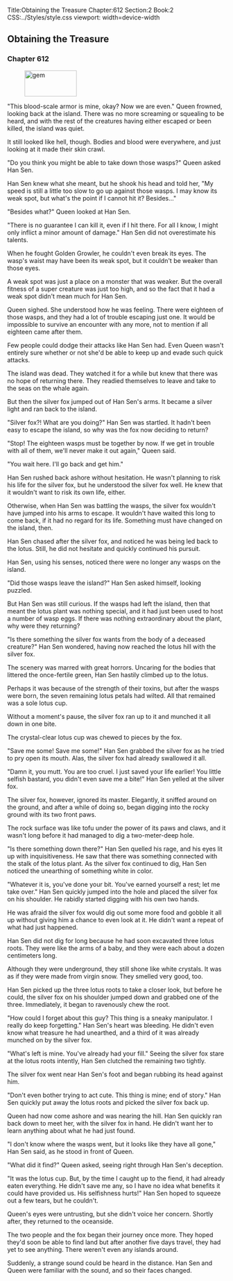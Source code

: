 Title:Obtaining the Treasure 
Chapter:612 
Section:2 
Book:2 
CSS:../Styles/style.css 
viewport: width=device-width
  
## Obtaining the Treasure
### Chapter 612 
<figure>
	<img src="../Images/gem.gif" alt="gem" id="gem" width="120" height="60" />
</figure>
  

  
  "This blood-scale armor is mine, okay? Now we are even." Queen frowned, looking back at the island. There was no more screaming or squealing to be heard, and with the rest of the creatures having either escaped or been killed, the island was quiet.

It still looked like hell, though. Bodies and blood were everywhere, and just looking at it made their skin crawl.

"Do you think you might be able to take down those wasps?" Queen asked Han Sen.

Han Sen knew what she meant, but he shook his head and told her, "My speed is still a little too slow to go up against those wasps. I may know its weak spot, but what's the point if I cannot hit it? Besides..."

"Besides what?" Queen looked at Han Sen.

"There is no guarantee I can kill it, even if I hit there. For all I know, I might only inflict a minor amount of damage." Han Sen did not overestimate his talents.

When he fought Golden Growler, he couldn't even break its eyes. The wasp's waist may have been its weak spot, but it couldn't be weaker than those eyes.

A weak spot was just a place on a monster that was weaker. But the overall fitness of a super creature was just too high, and so the fact that it had a weak spot didn't mean much for Han Sen.

Queen sighed. She understood how he was feeling. There were eighteen of those wasps, and they had a lot of trouble escaping just one. It would be impossible to survive an encounter with any more, not to mention if all eighteen came after them.

Few people could dodge their attacks like Han Sen had. Even Queen wasn't entirely sure whether or not she'd be able to keep up and evade such quick attacks.

The island was dead. They watched it for a while but knew that there was no hope of returning there. They readied themselves to leave and take to the seas on the whale again.

But then the silver fox jumped out of Han Sen's arms. It became a silver light and ran back to the island.

"Silver fox?! What are you doing?" Han Sen was startled. It hadn't been easy to escape the island, so why was the fox now deciding to return?

"Stop! The eighteen wasps must be together by now. If we get in trouble with all of them, we'll never make it out again," Queen said.

"You wait here. I'll go back and get him."

Han Sen rushed back ashore without hesitation. He wasn't planning to risk his life for the silver fox, but he understood the silver fox well. He knew that it wouldn't want to risk its own life, either.

Otherwise, when Han Sen was battling the wasps, the silver fox wouldn't have jumped into his arms to escape. It wouldn't have waited this long to come back, if it had no regard for its life. Something must have changed on the island, then.

Han Sen chased after the silver fox, and noticed he was being led back to the lotus. Still, he did not hesitate and quickly continued his pursuit.

Han Sen, using his senses, noticed there were no longer any wasps on the island.

"Did those wasps leave the island?" Han Sen asked himself, looking puzzled.

But Han Sen was still curious. If the wasps had left the island, then that meant the lotus plant was nothing special, and it had just been used to host a number of wasp eggs. If there was nothing extraordinary about the plant, why were they returning?

"Is there something the silver fox wants from the body of a deceased creature?" Han Sen wondered, having now reached the lotus hill with the silver fox.

The scenery was marred with great horrors. Uncaring for the bodies that littered the once-fertile green, Han Sen hastily climbed up to the lotus.

Perhaps it was because of the strength of their toxins, but after the wasps were born, the seven remaining lotus petals had wilted. All that remained was a sole lotus cup.

Without a moment's pause, the silver fox ran up to it and munched it all down in one bite.

The crystal-clear lotus cup was chewed to pieces by the fox.

"Save me some! Save me some!" Han Sen grabbed the silver fox as he tried to pry open its mouth. Alas, the silver fox had already swallowed it all.

"Damn it, you mutt. You are too cruel. I just saved your life earlier! You little selfish bastard, you didn't even save me a bite!" Han Sen yelled at the silver fox.

The silver fox, however, ignored its master. Elegantly, it sniffed around on the ground, and after a while of doing so, began digging into the rocky ground with its two front paws.

The rock surface was like tofu under the power of its paws and claws, and it wasn't long before it had managed to dig a two-meter-deep hole.

"Is there something down there?" Han Sen quelled his rage, and his eyes lit up with inquisitiveness. He saw that there was something connected with the stalk of the lotus plant. As the silver fox continued to dig, Han Sen noticed the unearthing of something white in color.

"Whatever it is, you've done your bit. You've earned yourself a rest; let me take over." Han Sen quickly jumped into the hole and placed the silver fox on his shoulder. He rabidly started digging with his own two hands.

He was afraid the silver fox would dig out some more food and gobble it all up without giving him a chance to even look at it. He didn't want a repeat of what had just happened.

Han Sen did not dig for long because he had soon excavated three lotus roots. They were like the arms of a baby, and they were each about a dozen centimeters long.

Although they were underground, they still shone like white crystals. It was as if they were made from virgin snow. They smelled very good, too.

Han Sen picked up the three lotus roots to take a closer look, but before he could, the silver fox on his shoulder jumped down and grabbed one of the three. Immediately, it began to ravenously chew the root.

"How could I forget about this guy? This thing is a sneaky manipulator. I really do keep forgetting." Han Sen's heart was bleeding. He didn't even know what treasure he had unearthed, and a third of it was already munched on by the silver fox.

"What's left is mine. You've already had your fill." Seeing the silver fox stare at the lotus roots intently, Han Sen clutched the remaining two tightly.

The silver fox went near Han Sen's foot and began rubbing its head against him.

"Don't even bother trying to act cute. This thing is mine; end of story." Han Sen quickly put away the lotus roots and picked the silver fox back up.

Queen had now come ashore and was nearing the hill. Han Sen quickly ran back down to meet her, with the silver fox in hand. He didn't want her to learn anything about what he had just found.

"I don't know where the wasps went, but it looks like they have all gone," Han Sen said, as he stood in front of Queen.

"What did it find?" Queen asked, seeing right through Han Sen's deception.

"It was the lotus cup. But, by the time I caught up to the fiend, it had already eaten everything. He didn't save me any, so I have no idea what benefits it could have provided us. His selfishness hurts!" Han Sen hoped to squeeze out a few tears, but he couldn't.

Queen's eyes were untrusting, but she didn't voice her concern. Shortly after, they returned to the oceanside.

The two people and the fox began their journey once more. They hoped they'd soon be able to find land but after another five days travel, they had yet to see anything. There weren't even any islands around.

Suddenly, a strange sound could be heard in the distance. Han Sen and Queen were familiar with the sound, and so their faces changed.
